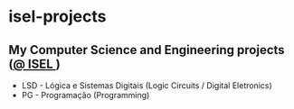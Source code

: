 # isel-projects
## My Computer Science and Engineering projects (<a href="https://www.isel.pt/">@ ISEL </a>)

* LSD - Lógica e Sistemas Digitais (Logic Circuits / Digital Eletronics)
* PG - Programação (Programming)
